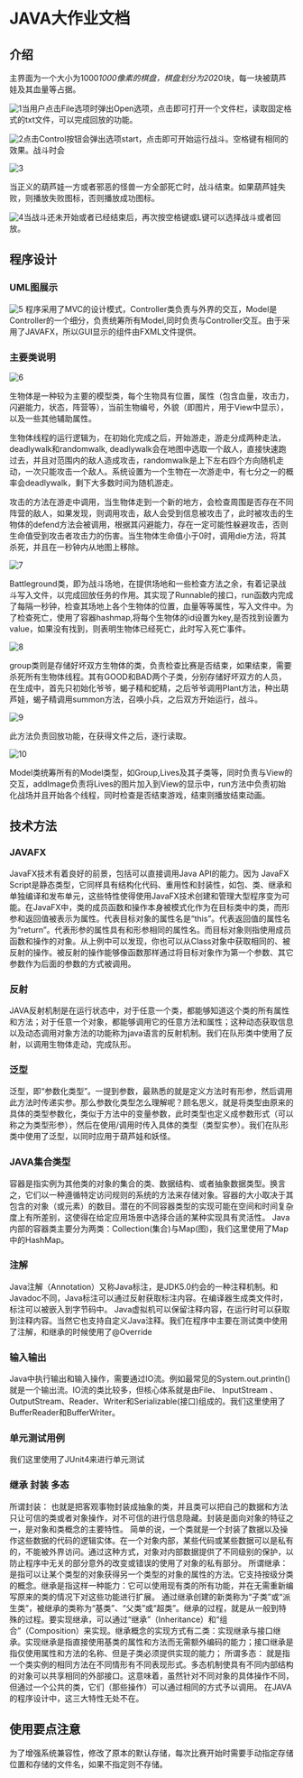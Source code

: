 # JAVA大作业文档

## 介绍

主界面为一个大小为1000*1000像素的棋盘，棋盘划分为20*20块，每一块被葫芦娃及其血量等占据。

![1](resource\1.png)当用户点击File选项时弹出Open选项，点击即可打开一个文件栏，读取固定格式的txt文件，可以完成回放的功能。

![2](resource\2.png)点击Control按钮会弹出选项start，点击即可开始运行战斗。空格键有相同的效果。战斗时会

![3](resource\3.png)

当正义的葫芦娃一方或者邪恶的怪兽一方全部死亡时，战斗结束。如果葫芦娃失败，则播放失败图标，否则播放成功图标。

![4](C:\Users\neil\Desktop\java_final-master\resource\4.png)当战斗还未开始或者已经结束后，再次按空格键或L键可以选择战斗或者回放。

## 程序设计
### UML图展示
![5](resource\5.png)
程序采用了MVC的设计模式，Controller类负责与外界的交互，Model是Controller的一个细分，负责统筹所有Model,同时负责与Controller交互。由于采用了JAVAFX，所以GUI显示的组件由FXML文件提供。

### 主要类说明

![6](resource\6.png)

生物体是一种较为主要的模型类，每个生物具有位置，属性（包含血量，攻击力，闪避能力，状态，阵营等），当前生物编号，外貌（即图片，用于View中显示），以及一些其他辅助属性。

生物体线程的运行逻辑为，在初始化完成之后，开始游走，游走分成两种走法，deadlywalk和randomwalk, deadlywalk会在地图中选取一个敌人，直接快速跑过去，并且对范围内的敌人造成攻击，randomwalk是上下左右四个方向随机走动，一次只能攻击一个敌人。系统设置为一个生物在一次游走中，有七分之一的概率会deadlywalk，剩下大多数时间为随机游走。

攻击的方法在游走中调用，当生物体走到一个新的地方，会检查周围是否存在不同阵营的敌人，如果发现，则调用攻击，敌人会受到信息被攻击了，此时被攻击的生物体的defend方法会被调用，根据其闪避能力，存在一定可能性躲避攻击，否则生命值受到攻击者攻击力的伤害。当生物体生命值小于0时，调用die方法，将其杀死，并且在一秒钟内从地图上移除。

![7](resource\7.png)



Battleground类，即为战斗场地，在提供场地和一些检查方法之余，有着记录战斗写入文件，以完成回放任务的作用。其实现了Runnable的接口，run函数内完成了每隔一秒钟，检查其场地上各个生物体的位置，血量等等属性，写入文件中。为了检查死亡，使用了容器hashmap,将每个生物体的id设置为key,是否找到设置为value，如果没有找到，则表明生物体已经死亡，此时写入死亡事件。

![8](resource\8.png)

group类则是存储好坏双方生物体的类，负责检查比赛是否结束，如果结束，需要杀死所有生物体线程。其有GOOD和BAD两个子类，分别存储好坏双方的人员，在生成中，首先只初始化爷爷，蝎子精和蛇精，之后爷爷调用Plant方法，种出葫芦娃，蝎子精调用summon方法，召唤小兵，之后双方开始运行，战斗。

![9](resource\9.png)

此方法负责回放功能，在获得文件之后，逐行读取。

![10](resource\10.png)

Model类统筹所有的Model类型，如Group,Lives及其子类等，同时负责与View的交互，addImage负责将Lives的图片加入到View的显示中，run方法中负责初始化战场并且开始各个线程，同时检查是否结束游戏，结束则播放结束动画。

## 技术方法
### JAVAFX
JavaFX技术有着良好的前景，包括可以直接调用Java API的能力。因为 JavaFX Script是静态类型，它同样具有结构化代码、重用性和封装性，如包、类、继承和单独编译和发布单元，这些特性使得使用JavaFX技术创建和管理大型程序变为可能。在JavaFX中，类的成员函数和操作本身被模式化作为在目标类中的类，而形参和返回值被表示为属性。代表目标对象的属性名是“this”。代表返回值的属性名为“return”。代表形参的属性具有和形参相同的属性名。而目标对象则指使用成员函数和操作的对象。从上例中可以发现，你也可以从Class对象中获取相同的、被反射的操作。被反射的操作能够像函数那样通过将目标对象作为第一个参数、其它参数作为后面的参数的方式被调用。
### 反射
JAVA反射机制是在运行状态中，对于任意一个类，都能够知道这个类的所有属性和方法；对于任意一个对象，都能够调用它的任意方法和属性；这种动态获取信息以及动态调用对象方法的功能称为java语言的反射机制。我们在队形类中使用了反射，以调用生物体走动，完成队形。
### 泛型
泛型，即“参数化类型”。一提到参数，最熟悉的就是定义方法时有形参，然后调用此方法时传递实参。那么参数化类型怎么理解呢？顾名思义，就是将类型由原来的具体的类型参数化，类似于方法中的变量参数，此时类型也定义成参数形式（可以称之为类型形参），然后在使用/调用时传入具体的类型（类型实参）。我们在队形类中使用了泛型，以同时应用于葫芦娃和妖怪。
### JAVA集合类型
容器是指实例为其他类的对象的集合的类、数据结构、或者抽象数据类型。换言之，它们以一种遵循特定访问规则的系统的方法来存储对象。容器的大小取决于其包含的对象（或元素）的数目。潜在的不同容器类型的实现可能在空间和时间复杂度上有所差别，这使得在给定应用场景中选择合适的某种实现具有灵活性。
Java内部的容器类主要分为两类：Collection(集合)与Map(图)，我们这里使用了Map中的HashMap。
### 注解
Java注解（Annotation）又称Java标注，是JDK5.0约会的一种注释机制。和Javadoc不同，Java标注可以通过反射获取标注内容。在编译器生成类文件时，标注可以被嵌入到字节码中。 Java虚拟机可以保留注释内容，在运行时可以获取到注释内容。当然它也支持自定义Java注释。我们在程序中主要在测试类中使用了注解，和继承的时候使用了@Override
### 输入输出
Java中执行输出和输入操作，需要通过IO流。例如最常见的System.out.println()就是一个输出流。IO流的类比较多，但核心体系就是由File、 InputStream 、OutputStream、Reader、Writer和Serializable(接口)组成的。我们这里使用了BufferReader和BufferWriter。
### 单元测试用例
我们这里使用了JUnit4来进行单元测试
### 继承 封装 多态
所谓封装：
也就是把客观事物封装成抽象的类，并且类可以把自己的数据和方法只让可信的类或者对象操作，对不可信的进行信息隐藏。封装是面向对象的特征之一，是对象和类概念的主要特性。 简单的说，一个类就是一个封装了数据以及操作这些数据的代码的逻辑实体。在一个对象内部，某些代码或某些数据可以是私有的，不能被外界访问。通过这种方式，对象对内部数据提供了不同级别的保护，以防止程序中无关的部分意外的改变或错误的使用了对象的私有部分。
所谓继承：
是指可以让某个类型的对象获得另一个类型的对象的属性的方法。它支持按级分类的概念。继承是指这样一种能力：它可以使用现有类的所有功能，并在无需重新编写原来的类的情况下对这些功能进行扩展。 通过继承创建的新类称为“子类”或“派生类”，被继承的类称为“基类”、“父类”或“超类”。继承的过程，就是从一般到特殊的过程。要实现继承，可以通过“继承”（Inheritance）和“组合”（Composition）来实现。继承概念的实现方式有二类：实现继承与接口继承。实现继承是指直接使用基类的属性和方法而无需额外编码的能力；接口继承是指仅使用属性和方法的名称、但是子类必须提供实现的能力；
所谓多态：
就是指一个类实例的相同方法在不同情形有不同表现形式。多态机制使具有不同内部结构的对象可以共享相同的外部接口。这意味着，虽然针对不同对象的具体操作不同，但通过一个公共的类，它们（那些操作）可以通过相同的方式予以调用。
在JAVA的程序设计中，这三大特性无处不在。
## 使用要点注意
为了增强系统兼容性，修改了原本的默认存储，每次比赛开始时需要手动指定存储位置和存储的文件名，如果不指定则不存储。

